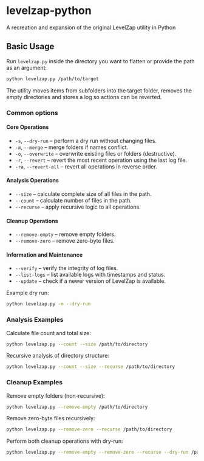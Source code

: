 # levelzap-python
A recreation and expansion of the original LevelZap utility in Python

## Basic Usage

Run `levelzap.py` inside the directory you want to flatten or provide the path
as an argument:

```bash
python levelzap.py /path/to/target
```

The utility moves items from subfolders into the target folder, removes the
empty directories and stores a log so actions can be reverted.

### Common options

#### Core Operations
- `-s`, `--dry-run` – perform a dry run without changing files.
- `-m`, `--merge` – merge folders if names conflict.
- `-o`, `--overwrite` – overwrite existing files or folders (destructive).
- `-r`, `--revert` – revert the most recent operation using the last log file.
- `-ra`, `--revert-all` – revert all operations in reverse order.

#### Analysis Operations
- `--size` – calculate complete size of all files in the path.
- `--count` – calculate number of files in the path.
- `--recurse` – apply recursive logic to all operations.

#### Cleanup Operations
- `--remove-empty` – remove empty folders.
- `--remove-zero` – remove zero-byte files.

#### Information and Maintenance
- `--verify` – verify the integrity of log files.
- `--list-logs` – list available logs with timestamps and status.
- `--update` – check if a newer version of LevelZap is available.

Example dry run:

```bash
python levelzap.py -m --dry-run
```

### Analysis Examples

Calculate file count and total size:
```bash
python levelzap.py --count --size /path/to/directory
```

Recursive analysis of directory structure:
```bash
python levelzap.py --count --size --recurse /path/to/directory
```

### Cleanup Examples

Remove empty folders (non-recursive):
```bash
python levelzap.py --remove-empty /path/to/directory
```

Remove zero-byte files recursively:
```bash
python levelzap.py --remove-zero --recurse /path/to/directory
```

Perform both cleanup operations with dry-run:
```bash
python levelzap.py --remove-empty --remove-zero --recurse --dry-run /path/to/directory
```
